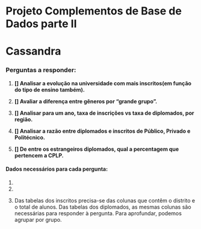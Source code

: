 # **Projeto Complementos de Base de Dados parte II**
# **Cassandra**

### **Perguntas a responder:**

 1. **[] Analisar a evolução na universidade com mais inscritos(em função do tipo de ensino também).**

 2. **[] Avaliar a diferença entre gêneros por “grande grupo”.**

 3. **[] Analisar para um ano, taxa de inscrições vs taxa de diplomados, por região.**

 4. **[] Analisar a razão entre diplomados e inscritos de Público, Privado e Politécnico.**

 5. **[] De entre os estrangeiros diplomados, qual a percentagem que pertencem a CPLP.**

#### Dados necessários para cada pergunta:

1. 

2. 

3. Das tabelas dos inscritos precisa-se das colunas que contêm o distrito e o total de alunos. Das tabelas dos diplomados, as mesmas colunas são necessárias para responder à pergunta.
Para aprofundar, podemos agrupar por grupo.
